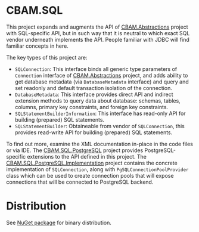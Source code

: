 # CBAM.SQL

This project expands and augments the API of [CBAM.Abstractions](../CBAM.Abstractions) project with SQL-specific API, but in such way that it is neutral to which exact SQL vendor underneath implements the API.
People familiar with JDBC will find familiar concepts in here.

The key types of this project are:
* `SQLConnection`: This interface binds all generic type parameters of `Connection` interface of [CBAM.Abstractions](../CBAM.Abstractions) project, and adds ability to get database metadata (via `DatabaseMetadata` interface) and query and set readonly and default transaction isolation of the connection.
* `DatabaseMetadata`: This interface provides direct API and indirect extension methods to query data about database: schemas, tables, columns, primary key constraints, and foreign key constraints.
* `SQLStatementBuilderInformation`: This interface has read-only API for building (prepared) SQL statements.
* `SQLStatementBuilder`: Obtaineable from vendor of `SQLConnection`, this provides read-write API for building (prepared) SQL statements.

To find out more, examine the XML documentation in-place in the code files or via IDE.
The [CBAM.SQL.PostgreSQL](../CBAM.SQL.PostgreSQL) project provides PostgreSQL-specific extensions to the API defined in this project.
The [CBAM.SQL.PostgreSQL.Implementation](../CBAM.SQL.PostgreSQL.Implementation) project contains the concrete implementation of `SQLConnection`, along with `PgSQLConnectionPoolProvider` class which can be used to create connection pools that will expose connections that will be connected to PostgreSQL backend.

# Distribution
See [NuGet package](http://www.nuget.org/packages/CBAM.SQL) for binary distribution.